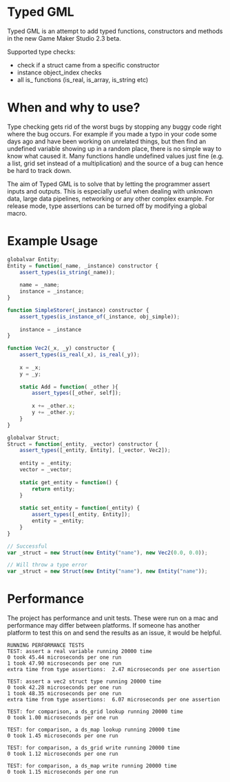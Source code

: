 # Typed GML
Typed GML is an attempt to add typed functions, constructors and methods in the new Game Maker Studio 2.3 beta.

Supported type checks:
* check if a struct came from a specific constructor
* instance object_index checks
* all is_ functions (is_real, is_array, is_string etc)


# When and why to use?
Type checking gets rid of the worst bugs by stopping any buggy code right where the bug occurs. For example if you made a typo in your code some days ago and have been working on unrelated things, but then find an undefined variable showing up in a random place, there is no simple way to know what caused it. Many functions handle undefined values just fine (e.g. a list, grid set instead of a multiplication) and the source of a bug can hence be hard to track down.

The aim of Typed GML is to solve that by letting the programmer assert inputs and outputs. This is especially useful when dealing with unknown data, large data pipelines, networking or any other complex example. For release mode, type assertions can be turned off by modifying a global macro.


# Example Usage
```JavaScript
globalvar Entity;
Entity = function(_name, _instance) constructor {
	assert_types(is_string(_name));
	
	name = _name;
	instance = _instance;
}

function SimpleStorer(_instance) constructor {
	assert_types(is_instance_of(_instance, obj_simple));
	
	instance = _instance
}

function Vec2(_x, _y) constructor {
	assert_types(is_real(_x), is_real(_y));
	
	x = _x;
	y = _y;
	
	static Add = function( _other ){
		assert_types([_other, self]);
		
		x += _other.x;
		y += _other.y;
	}
}

globalvar Struct;
Struct = function(_entity, _vector) constructor {
	assert_types([_entity, Entity], [_vector, Vec2]);
	
	entity = _entity;
	vector = _vector;
	
	static get_entity = function() {
		return entity;
	}
	
	static set_entity = function(_entity) {
		assert_types([_entity, Entity]);
		entity = _entity;
	}
}

// Successful
var _struct = new Struct(new Entity("name"), new Vec2(0.0, 0.0));

// Will throw a type error
var _struct = new Struct(new Entity("name"), new Entity("name"));
```

# Performance
The project has performance and unit tests. These were run on a mac and performance may differ between platforms. If someone has another platform to test this on and send the results as an issue, it would be helpful.

```
RUNNING PERFORMANCE TESTS 
TEST: assert a real variable running 20000 time 
0 took 45.44 microseconds per one run 
1 took 47.90 microseconds per one run 
extra time from type assertions:  2.47 microseconds per one assertion 

TEST: assert a vec2 struct type running 20000 time 
0 took 42.28 microseconds per one run 
1 took 48.35 microseconds per one run 
extra time from type assertions:  6.07 microseconds per one assertion 

TEST: for comparison, a ds_grid lookup running 20000 time 
0 took 1.00 microseconds per one run 

TEST: for comparison, a ds_map lookup running 20000 time 
0 took 1.45 microseconds per one run 

TEST: for comparison, a ds_grid write running 20000 time 
0 took 1.12 microseconds per one run 

TEST: for comparison, a ds_map write running 20000 time 
0 took 1.15 microseconds per one run 
```
